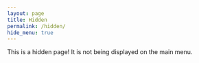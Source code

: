 ```yaml
---
layout: page
title: Hidden
permalink: /hidden/
hide_menu: true
---
```


<!-- 
  This page how to use hide-page from the menu
 -->

This is a hidden page! It is not being displayed on the main menu.
